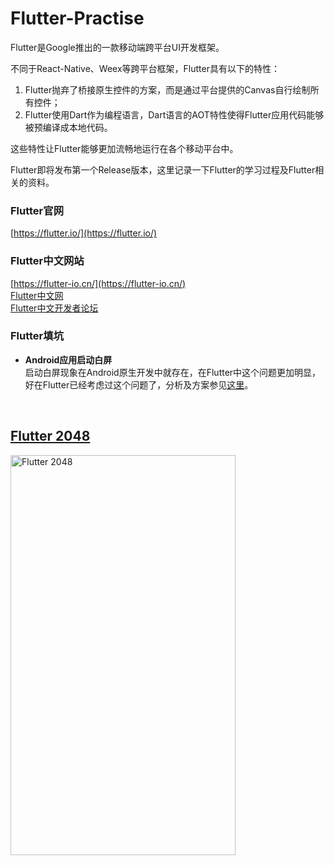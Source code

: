 # Flutter-Practise
Flutter是Google推出的一款移动端跨平台UI开发框架。  

不同于React-Native、Weex等跨平台框架，Flutter具有以下的特性：
1. Flutter抛弃了桥接原生控件的方案，而是通过平台提供的Canvas自行绘制所有控件；
2. Flutter使用Dart作为编程语言，Dart语言的AOT特性使得Flutter应用代码能够被预编译成本地代码。 

这些特性让Flutter能够更加流畅地运行在各个移动平台中。

Flutter即将发布第一个Release版本，这里记录一下Flutter的学习过程及Flutter相关的资料。

### Flutter官网
[https://flutter.io/](https://flutter.io/)

### Flutter中文网站
[https://flutter-io.cn/](https://flutter-io.cn/)  
[Flutter中文网](https://flutterchina.club/)  
[Flutter中文开发者论坛](http://flutter-dev.cn/)

### Flutter填坑
* **Android应用启动白屏**  
启动白屏现象在Android原生开发中就存在，在Flutter中这个问题更加明显，好在Flutter已经考虑过这个问题了，分析及方案参见[这里]()。

<br />

## [Flutter 2048](https://github.com/zh8637688/Flutter-Practise/tree/master/flutter2048/)
<img src="https://github.com/zh8637688/Flutter-Practise/blob/master/screenshot/2048.png?raw=true" width = "360" height = "640" alt="Flutter 2048" align=center />  
